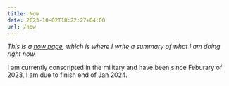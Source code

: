 ```yaml
---
title: Now
date: 2023-10-02T18:22:27+04:00
url: /now
---
```


*This is a [now page](https://nownownow.com/about), which is where I write a
summary of what I am doing right now.*

I am currently conscripted in the military and have been since Feburary of 2023, I am due to finish end of Jan 2024.
